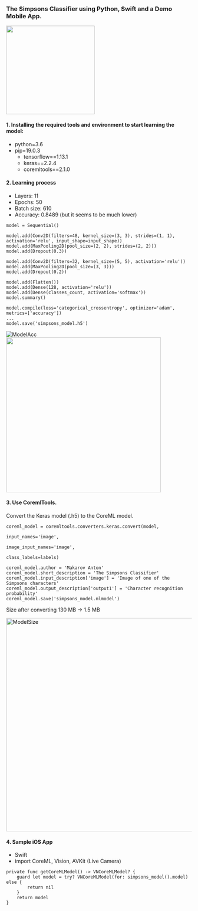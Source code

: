 ### The Simpsons Classifier using Python, Swift and a Demo Mobile App.
<img width="240" src="https://user-images.githubusercontent.com/12527666/55711383-36a2a880-59f5-11e9-9cbe-5e4955f580a0.PNG">

#### 1. Installing the required tools and environment to start learning the model:
- python=3.6
- pip=19.0.3
    - tensorflow==1.13.1
    - keras==2.2.4
    - coremltools==2.1.0

#### 2. Learning process
- Layers: 11
- Epochs: 50
- Batch size: 610
- Accuracy: 0.8489 (but it seems to be much lower)

```
model = Sequential()

model.add(Conv2D(filters=48, kernel_size=(3, 3), strides=(1, 1), activation='relu', input_shape=input_shape))
model.add(MaxPooling2D(pool_size=(2, 2), strides=(2, 2)))
model.add(Dropout(0.3))

model.add(Conv2D(filters=32, kernel_size=(5, 5), activation='relu'))
model.add(MaxPooling2D(pool_size=(3, 3)))
model.add(Dropout(0.2))

model.add(Flatten())
model.add(Dense(128, activation='relu'))
model.add(Dense(classes_count, activation='softmax'))
model.summary()

model.compile(loss='categorical_crossentropy', optimizer='adam', metrics=['accuracy'])
...
model.save('simpsons_model.h5')
```
![ModelAcc](https://user-images.githubusercontent.com/12527666/55710942-5e454100-59f4-11e9-9d89-4f69f4bb6731.png)
<img width="420" src="https://user-images.githubusercontent.com/12527666/55710983-79b04c00-59f4-11e9-8e0f-2ffadab6faac.png">

#### 3. Use CoremlTools. 
Convert the Keras model (.h5) to the CoreML model.

```
coreml_model = coremltools.converters.keras.convert(model,
                                                    input_names='image',
                                                    image_input_names='image',
                                                    class_labels=labels)

coreml_model.author = 'Makarov Anton'
coreml_model.short_description = 'The Simpsons Classifier'
coreml_model.input_description['image'] = 'Image of one of the Simpsons characters'
coreml_model.output_description['output1'] = 'Character recognition probability'
coreml_model.save('simpsons_model.mlmodel')
```
Size after converting 130 MB -> 1.5 MB

<img width="579" alt="ModelSize" src="https://user-images.githubusercontent.com/12527666/55710879-3a81fb00-59f4-11e9-8ea1-c6150fb439dc.png">

#### 4. Sample iOS App
- Swift
- import CoreML, Vision, AVKit (Live Camera)

```
private func getCoreMLModel() -> VNCoreMLModel? {
    guard let model = try? VNCoreMLModel(for: simpsons_model().model) else {
        return nil
    }
    return model
}
```

